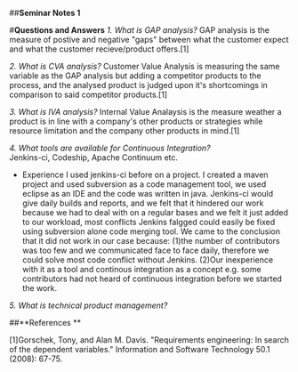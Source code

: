 ##**Seminar Notes 1**

#**Questions and Answers**
*1. What is GAP analysis?*
GAP analysis is the measure of postive and negative "gaps" between what the customer expect and what the customer recieve/product offers.[1]

*2. What is CVA analysis?*
Customer Value Analysis is measuring the same variable as the GAP analysis but adding a competitor products to the process, and the analysed product is judged upon it's shortcomings in comparison to said competitor products.[1]

*3. What is IVA analysis?*
Internal Value Analaysis is the measure weather a product is in line with a company's other products or strategies while resource limitation and the company other products in mind.[1]

*4. What tools are available for Continuous Integration?* </br>
Jenkins-ci, Codeship, Apache Continuum etc.
  * Experience 
  I used jenkins-ci before on a project. I created a maven project and used subversion as a code management tool, we used eclipse as an IDE and the code was written in java. Jenkins-ci would give daily builds and reports, and we felt that it hindered our work because we had to deal with on a regular bases and we felt it just added to our workload, most conflicts Jenkins falgged could easily be fixed using subversion alone code merging tool. We came to the conclusion that it did not work in our case because: 
  (1)the number of contributors was too few and we communicated face to face daily, therefore we could solve most code conflict without Jenkins.
  (2)Our inexperience with it as a tool and continous integration as a concept e.g. some contributors had not heard of continuous integration before we started the work.
  
*5. What is technical product management?*

##**References **

[1]Gorschek, Tony, and Alan M. Davis. "Requirements engineering: In search of the dependent variables." Information and Software Technology 50.1 (2008): 67-75.
